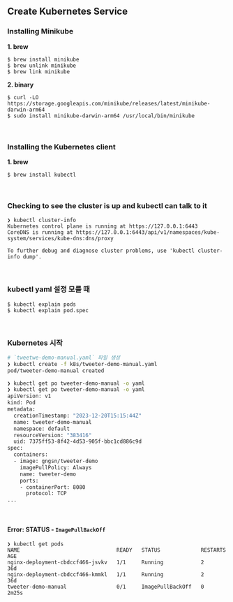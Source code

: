 ## Create Kubernetes Service

### Installing Minikube

**1. brew**

```
$ brew install minikube
$ brew unlink minikube
$ brew link minikube
```

**2. binary**

```
$ curl -LO https://storage.googleapis.com/minikube/releases/latest/minikube-darwin-arm64
$ sudo install minikube-darwin-arm64 /usr/local/bin/minikube
```

<br/>

### Installing the Kubernetes client

**1. brew**

```
$ brew install kubectl
```

<br/>

### Checking to see the cluster is up and kubectl can talk to it

```
❯ kubectl cluster-info
Kubernetes control plane is running at https://127.0.0.1:6443
CoreDNS is running at https://127.0.0.1:6443/api/v1/namespaces/kube-system/services/kube-dns:dns/proxy

To further debug and diagnose cluster problems, use 'kubectl cluster-info dump'.
```

<br/>

### kubectl yaml 설정 모를 때

```
$ kubectl explain pods
$ kubectl explain pod.spec
```

<br/>

### Kubernetes 시작

```Bash
# `tweetwe-demo-manual.yaml` 파일 생성
❯ kubectl create -f k8s/tweeter-demo-manual.yaml
pod/tweeter-demo-manual created

❯ kubectl get po tweeter-demo-manual -o yaml
❯ kubectl get po tweeter-demo-manual -o yaml
apiVersion: v1
kind: Pod
metadata:
  creationTimestamp: "2023-12-20T15:15:44Z"
  name: tweeter-demo-manual
  namespace: default
  resourceVersion: "383416"
  uid: 7375ff53-8f42-4d53-905f-bbc1cd886c9d
spec:
  containers:
  - image: gngsn/tweeter-demo
    imagePullPolicy: Always
    name: tweeter-demo
    ports:
    - containerPort: 8080
      protocol: TCP
...
```

<br/>

#### Error: STATUS - `ImagePullBackOff`

```
❯ kubectl get pods
NAME                               READY   STATUS             RESTARTS   AGE
nginx-deployment-cbdccf466-jsvkv   1/1     Running            2          36d
nginx-deployment-cbdccf466-kmmkl   1/1     Running            2          36d
tweeter-demo-manual                0/1     ImagePullBackOff   0          2m25s
```









